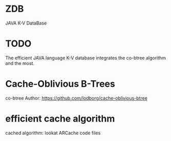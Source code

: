 # ZDB
JAVA K-V DataBase

# TODO
The efficient JAVA language K-V database integrates the co-btree algorithm and the most. 

# Cache-Oblivious B-Trees
co-btree Author: https://github.com/lodborg/cache-oblivious-btree

# efficient cache algorithm
cached algorithm: lookat ARCache code files
